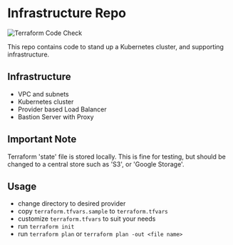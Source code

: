 # Infrastructure Repo

![Terraform Code Check](https://github.com/BeeRaspberry/infrastructure/workflows/Terraform%20Code%20Check/badge.svg)

This repo contains code to stand up a Kubernetes cluster, and supporting infrastructure. 

## Infrastructure

* VPC and subnets
* Kubernetes cluster
* Provider based Load Balancer
* Bastion Server with Proxy

## Important Note

Terraform 'state' file is stored locally. This is fine for testing, but should be changed to a central store such as 'S3', or 'Google Storage'.

## Usage

* change directory to desired provider
* copy `terraform.tfvars.sample` to `terraform.tfvars`
* customize `terraform.tfvars` to suit your needs
* run `terraform init`
* run `terraform plan` or `terraform plan -out <file name>`

